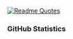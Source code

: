 [![Readme Quotes](https://quotes-github-readme.vercel.app/api?quote=YourQuotes&type=horizontal&theme=dark)](https://github.com/piyushsuthar/github-readme-quotes)

### GitHub Statistics




<!--
**d1maash/d1maash** is a ✨ _special_ ✨ repository because its `README.md` (this file) appears on your GitHub profile.

Here are some ideas to get you started:


- 🔭 I’m currently working on ...
- 🌱 I’m currently learning ...
- 👯 I’m looking to collaborate on ...
- 🤔 I’m looking for help with ...
- 💬 Ask me about ...
- 📫 How to reach me: ...
- 😄 Pronouns: ...
- ⚡ Fun fact: ...
-->
